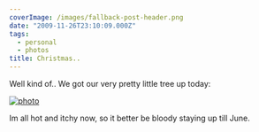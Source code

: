 ```yaml
---
coverImage: /images/fallback-post-header.png
date: "2009-11-26T23:10:09.000Z"
tags:
  - personal
  - photos
title: Christmas..
---
```


Well kind of.. We got our very pretty little tree up today:

<!-- more -->

[![photo](/wp-content/uploads/2009/11/photo1.jpg "photo")](/wp-content/uploads/2009/11/photo1.jpg)

Im all hot and itchy now, so it better be bloody staying up till June.
